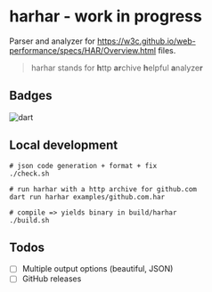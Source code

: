 # harhar - work in progress

Parser and analyzer for https://w3c.github.io/web-performance/specs/HAR/Overview.html files.

> harhar stands for **h**ttp **ar**chive **h**elpful **a**nalyze**r**

## Badges

![dart](https://github.com/icepuma/harhar/actions/workflows/dart.yaml/badge.svg)

## Local development

```shell
# json code generation + format + fix
./check.sh

# run harhar with a http archive for github.com
dart run harhar examples/github.com.har

# compile => yields binary in build/harhar
./build.sh
```

## Todos

- [ ] Multiple output options (beautiful, JSON)
- [ ] GitHub releases
